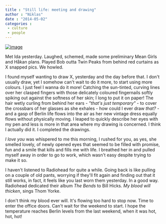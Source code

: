 ```yaml
---
title : "Still life: meeting and drawing"
author : "Niklas"
date : "2014-05-02"
categories : 
 - culture
 - people
---
```


[![image](https://niklasblog.com/wp-content/wpid-wp-1399010105047.jpeg "Rival")](https://niklasblog.com/wp-content/wpid-wp-1399010105047.jpeg)

Met Ida yesterday. Laughed, schemed, made some preliminary Mean Girls and Håkan plans. Played Bob outta Twin Peaks from behind red curtains as X snapped pics. We howled.

I found myself wanting to draw X, yesterday and the day before that. I don't usually draw, yet I somehow can't wait to do it more, to start using more colours. I just feel I wanna do it more! Catching the sun-tinted, curving lines over her clasped fingers with those delicately coloured fingernails softly spiking out against the softness of her skin; I long to put it on paper! The hair wetly curling from behind her ears - _"that's just temporary"_ - to cover the crossbars of her glasses as she exhales - how could I ever draw _that?_ - and a gasp of Berlin life flows into the air as her new vintage dress equally flows without physically moving. I leaped to quickly describe her eyes with my pen and less is more in that area where my drawing is concerned. I think I actually did it. I completed the drawings.

_I love you_ was whispered to me this morning, I rushed for you, as yes, she smelled lovely, of newly opened eyes that seemed to be filled with promise, fun and a smile that kills and fills me with life. I breathed her in and pulled myself away in order to go to work, which wasn't easy despite trying to make it so.

I haven't listened to Radiohead for quite a while. Going back is like pulling on a couple of old pants, worrying if they'll fit again and finding out that it still works, in fact, it feels like you last worn them yesterday. In a good way. Radiohead dedicated their album _The Bends_ to Bill Hicks. _My blood will thicken_, sings Thom Yorke.

I don't think my blood ever will. It's flowing too hard to stop now. Time to enter the office doors. Can't wait for the weekend to start. I hope the temperature reaches Berlin levels from the last weekend, when it was hot, hot, hot!
